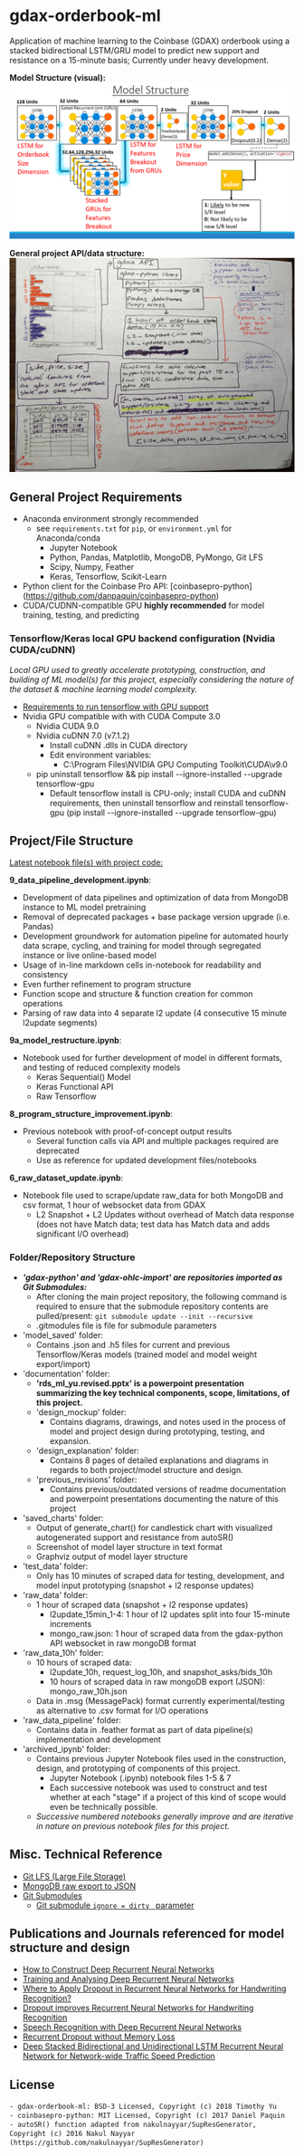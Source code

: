 # gdax-orderbook-ml
Application of machine learning to the Coinbase (GDAX) orderbook using a stacked bidirectional LSTM/GRU model to predict new support and resistance on a 15-minute basis; Currently under heavy development. 

**Model Structure (visual):**
![Model Structure (visual)](docs/images/model_structure_visual.png)

**General project API/data structure:**
![General API/data structure:](docs/design_explanation/1_orderbook_api.jpg)

## General Project Requirements

- Anaconda environment strongly recommended 
    - see `requirements.txt` for `pip`, or `environment.yml` for Anaconda/conda
        - Jupyter Notebook
        - Python, Pandas, Matplotlib, MongoDB, PyMongo, Git LFS
        - Scipy, Numpy, Feather
        - Keras, Tensorflow, Scikit-Learn
- Python client for the Coinbase Pro API: [coinbasepro-python] (https://github.com/danpaquin/coinbasepro-python)
- CUDA/CUDNN-compatible GPU **highly recommended** for model training, testing, and predicting

### Tensorflow/Keras local GPU backend configuration (Nvidia CUDA/cuDNN)

*Local GPU used to greatly accelerate prototyping, construction, and building of ML model(s) for this project, especially considering the nature of the dataset & machine learning model complexity.*
- [Requirements to run tensorflow with GPU support](https://www.tensorflow.org/install/install_windows#requirements_to_run_tensorflow_with_gpu_support)
- Nvidia GPU compatible with with CUDA Compute 3.0
    - Nvidia CUDA 9.0
    - Nvidia cuDNN 7.0 (v7.1.2)
        - Install  cuDNN .dlls in CUDA directory
        - Edit environment variables:
            - C:\Program Files\NVIDIA GPU Computing Toolkit\CUDA\v9.0
    - pip uninstall tensorflow && pip install --ignore-installed --upgrade tensorflow-gpu 
        - Default tensorflow install is CPU-only; install CUDA and cuDNN requirements, then uninstall tensorflow and reinstall tensorflow-gpu (pip install --ignore-installed --upgrade tensorflow-gpu)


## Project/File Structure

<u>Latest notebook file(s) with project code:</u>

**9_data_pipeline_development.ipynb**:

- Development of data pipelines and optimization of data from MongoDB instance to ML model pretraining
- Removal of deprecated packages + base package version upgrade (i.e. Pandas)
- Development groundwork for automation pipeline for automated hourly data scrape, cycling, and training for model through segregated instance or live online-based model
- Usage of in-line markdown cells in-notebook for readability and consistency
- Even further refinement to program structure
- Function scope and structure & function creation for common operations
- Parsing of raw data into 4 separate l2 update (4 consecutive 15 minute l2update segments)

**9a_model_restructure.ipynb**:
- Notebook used for further development of model in different formats, and testing of reduced complexity models
    - Keras Sequential() Model
    - Keras Functional API
    - Raw Tensorflow

**8_program_structure_improvement.ipynb**:
- Previous notebook with proof-of-concept output results 
    - Several function calls via API and multiple packages required are deprecated
    - Use as reference for updated development files/notebooks

**6_raw_dataset_update.ipynb**:
- Notebook file used to scrape/update raw_data for both MongoDB and csv format, 1 hour of websocket data from GDAX
    - L2 Snapshot + L2 Updates without overhead of Match data response (does not have Match data; test data has Match data and adds significant I/O overhead)
      
### Folder/Repository Structure  

- ***'gdax-python' and 'gdax-ohlc-import' are repositories imported as Git Submodules:***
    - After cloning the main project repository, the following command is required to ensure that the submodule repository contents are pulled/present: `git submodule update --init --recursive`
    - .gitmodules file is file for submodule parameters
- 'model_saved' folder:
    - Contains .json and .h5 files for current and previous Tensorflow/Keras models (trained model and model weight export/import)
- 'documentation' folder: 
    - **'rds_ml_yu.revised.pptx' is a powerpoint presentation summarizing the key technical components, scope, limitations, of this project.**
    - 'design_mockup' folder: 
        - Contains diagrams, drawings, and notes used in the process of model and project design during prototyping, testing, and expansion.
    - 'design_explanation' folder:
        - Contains 8 pages of detailed explanations and diagrams in regards to both project/model structure and design.
    -  'previous_revisions' folder:
        - Contains previous/outdated versions of readme documentation and powerpoint presentations documenting the nature of this project
- 'saved_charts' folder:
    - Output of generate_chart() for candlestick chart with visualized autogenerated support and resistance from autoSR()
    - Screenshot of model layer structure in text format
    - Graphviz output of model layer structure
- 'test_data' folder: 
    - Only has 10 minutes of scraped data for testing, development, and model input prototyping (snapshot + l2 response updates)
- 'raw_data' folder: 
    - 1 hour of scraped data (snapshot + l2 response updates)
        - l2update_15min_1-4: 1 hour of l2 updates split into four 15-minute increments
        - mongo_raw.json: 1 hour of scraped data from the gdax-python API websocket in raw mongoDB format
- 'raw_data_10h' folder: 
    - 10 hours of scraped data: 
        - l2update_10h, request_log_10h, and snapshot_asks/bids_10h 
        - 10 hours of scraped data in raw mongoDB export (JSON): mongo_raw_10h.json
    - Data in .msg (MessagePack) format currently experimental/testing as alternative to .csv format for I/O operations
- 'raw_data_pipeline' folder: 
    - Contains data in .feather format as part of data pipeline(s) implementation and development
- 'archived_ipynb' folder: 
    - Contains previous Jupyter Notebook files used in the construction, design, and prototyping of components of this project.
        - Jupyter Notebook (.ipynb) notebook files 1-5 & 7
        - Each successive notebook was used to construct and test whether at each "stage" if a project of this kind of scope would even be technically possible. 
    - *Successive numbered notebooks generally improve and are iterative in nature on previous notebook files for this project.*

## Misc. Technical Reference

- [Git LFS (Large File Storage)](https://git-lfs.github.com/)
- [MongoDB raw export to JSON](https://www.mkyong.com/mongodb/mongodb-import-and-export-example/)
- [Git Submodules](https://blog.github.com/2016-02-01-working-with-submodules/)
  - [Git submodule `ignore = dirty ` parameter](https://stackoverflow.com/questions/41596529/what-is-a-dirty-submodule/41598706?utm_medium=organic&utm_source=google_rich_qa&utm_campaign=google_rich_qa)


## **Publications and Journals referenced for model structure and design**

- [How to Construct Deep Recurrent Neural Networks](https://arxiv.org/abs/1312.6026)
- [Training and Analysing Deep Recurrent Neural Networks](https://papers.nips.cc/paper/5166-training-and-analysing-deep-recurrent-neural-networks)
- [Where to Apply Dropout in Recurrent Neural Networks for Handwriting Recognition?](https://pdfs.semanticscholar.org/3061/db5aab0b3f6070ea0f19f8e76470e44aefa5.pdf)
- [Dropout improves Recurrent Neural Networks for Handwriting Recognition](https://arxiv.org/pdf/1312.4569.pdf)
- [Speech Recognition with Deep Recurrent Neural Networks](https://arxiv.org/abs/1303.5778)
- [Recurrent Dropout without Memory Loss](https://arxiv.org/abs/1603.05118)
- [Deep Stacked Bidirectional and Unidirectional LSTM Recurrent Neural Network for Network-wide Traffic Speed Prediction](https://arxiv.org/ftp/arxiv/papers/1801/1801.02143.pdf)

## License 
    - gdax-orderbook-ml: BSD-3 Licensed, Copyright (c) 2018 Timothy Yu
    - coinbasepro-python: MIT Licensed, Copyright (c) 2017 Daniel Paquin 
    - autoSR() function adapted from nakulnayyar/SupResGenerator, Copyright (c) 2016 Nakul Nayyar (https://github.com/nakulnayyar/SupResGenerator)
